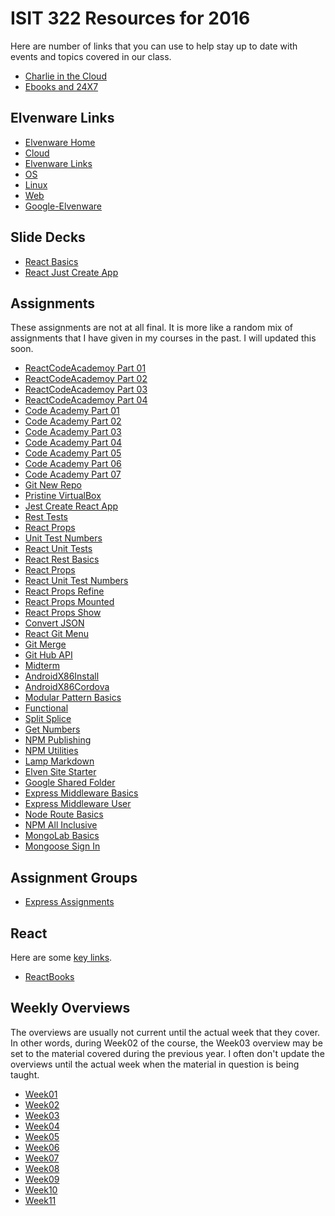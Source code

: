 # ISIT 322 Resources for 2016

Here are number of links that you can use to help stay up to date
with events and topics covered in our class.

- [Charlie in the Cloud](http://bit.ly/V5g8wF)
- [Ebooks and 24X7](/teach/tips/Books247.html)

## Elvenware Links

- [Elvenware Home](http://www.elvenware.com)
- [Cloud](/cloud-guide)
- [Elvenware Links](/tools/links.html)
- [OS](/os-guide)
- [Linux](/os-guide/linux/)
- [Web](http://www.elvenware.com/charlie/development/web/index.html)
- [Google-Elvenware](https://sites.google.com/site/elvenware/)

## Slide Decks

- [React Basics](http://bit.ly/react-basics)
- [React Just Create App](http://bit.ly/jest-cra)

## Assignments

These assignments are not at all final. It is more like a random mix of assignments that I have given in my courses in the past. I will updated this soon.

- [ReactCodeAcademoy Part 01][car01]
- [ReactCodeAcademoy Part 02][car02]
- [ReactCodeAcademoy Part 03][car03]
- [ReactCodeAcademoy Part 04][car04]
- [Code Academy Part 01][cajh01]
- [Code Academy Part 02][cajh02]
- [Code Academy Part 03][cajh03]
- [Code Academy Part 04][cajh04]
- [Code Academy Part 05][cajh05]
- [Code Academy Part 06][cajh06]
- [Code Academy Part 07][cajh07]
- [Git New Repo](/teach/assignments/GitNewRepo.html)
- [Pristine VirtualBox](/teach/assignments/PristineVirtualBox.html)
- [Jest Create React App](/teach/assignments/react/JestCreateReactApp.html)
- [Rest Tests](/teach/assignments/react/RestTests.html)
- [React Props](/teach/assignments/react/ReactProps.html)
- [Unit Test Numbers](/teach/assignments/react/UnitTestNumbers.html)
- [React Unit Tests][rutests]
- [React Rest Basics](/teach/assignments/react/RestBasics.html)
- [React Props](/teach/assignments/react/ReactProps.html)
- [React Unit Test Numbers](/teach/assignments/react/UnitTestNumbers.html)
- [React Props Refine](/teach/assignments/react/ReactPropsRefine.html)
- [React Props Mounted](/teach/assignments/react/ReactPropsMounted.html)
- [React Props Show](/teach/assignments/react/ReactPropsShow.html)
- [Convert JSON](/teach/assignments/json/ConvertJsonToFieldDefinitions.html)
- [React Git Menu](/teach/assignments/react/ReactGitMenu.html)
- [Git Merge](/teach/assignments/git/GitMerge.html)
- [Git Hub API](/teach/assignments/GitHubApi.html)
- [Midterm](/teach/assignments/midterm-final/Isit322Midterm2017.html)
- [AndroidX86Install](/teach/assignments/AndroidX86Install.html)
- [AndroidX86Cordova](/teach/assignments/AndroidX86Cordova.html)
- [Modular Pattern Basics](/teach/assignments/ModularPatternBasics.html)
- [Functional](/teach/assignments/Functional.html)
- [Split Splice](https://github.com/charliecalvert/elven-assignments/tree/master/Week02-SplitSlice)
- [Get Numbers](https://github.com/charliecalvert/elven-assignments/tree/master/Week02-GetNumbers)
- [NPM Publishing](/teach/assignments/NpmPublishing.html)
- [NPM Utilities](/teach/assignments/NpmUtilities.html)
- [Lamp Markdown](/teach/assignments/LampMarkdown.html)
- [Elven Site Starter](/teach/assignments/ElvenSiteStarter.html)
- [Google Shared Folder](/teach/assignments/GoogleSharedFolder.html)
- [Express Middleware Basics](/teach/assignments/ExpressMiddlewareBasics.html)
- [Express Middleware User](/teach/assignments/ExpressMiddlewareUser.html)
- [Node Route Basics](/teach/assignments/NodeRouteBasics.html)
- [NPM All Inclusive](/teach/assignments/NpmAllInclusive.html)
- [MongoLab Basics](/teach/assignments/MongoLabBasics.html)
- [Mongoose Sign In](/teach/assignments/MongooseSignIn.html)

## Assignment Groups

- [Express Assignments][ea]

## React

Here are some [key links][react-links].

- [ReactBooks][reactghbook]


## Weekly Overviews

The overviews are usually not current until the actual week that they cover. In other words, during Week02 of the course, the Week03 overview may be set to the material covered during the previous year. I often don't update the overviews until the actual week when the material in question is being taught.

- [Week01](/teach/isit322/Isit322-Week01.html)
- [Week02](/teach/isit322/Isit322-Week02.html)
- [Week03](/teach/isit322/Isit322-Week03.html)
- [Week04](/teach/isit322/Isit322-Week04.html)
- [Week05](/teach/isit322/Isit322-Week05.html)
- [Week06](/teach/isit322/Isit322-Week06.html)
- [Week07](/teach/isit322/Isit322-Week07.html)
- [Week08](/teach/isit322/Isit322-Week08.html)
- [Week09](/teach/isit322/Isit322-Week09.html)
- [Week10](/teach/isit322/Isit322-Week10.html)
- [Week11](/teach/isit322/Isit322-Week11.html)

<!--       -->
<!-- Links -->
<!--       -->

[car01]: /teach/assignments/code-academy/CodeAcademyReact01.html
[car02]: /teach/assignments/code-academy/CodeAcademyReact02.html
[car03]: /teach/assignments/code-academy/CodeAcademyReact03.html
[car04]: /teach/assignments/code-academy/CodeAcademyReact04.html

[cajh01]: /teach/assignments/CodeAcademy01.html
[cajh02]: /teach/assignments/CodeAcademy02.html
[cajh03]: /teach/assignments/CodeAcademy03.html
[cajh04]: /teach/assignments/CodeAcademy04.html
[cajh05]: /teach/assignments/CodeAcademy05.html
[cajh06]: /teach/assignments/CodeAcademy06.html
[cajh07]: /teach/assignments/CodeAcademy07.html

[rutests]: /teach/assignments/react/RestTests.html

[react-links]: http://www.elvenware.com/charlie/development/web/JavaScript/JavaScriptReact.html#react-links
[reactghbook]: https://github.com/vhf/free-programming-books/blob/master/javascript-frameworks-resources.md

[ea]: http://localhost:30028/teach/assignments/express/ExpressAssignments.html#overview

